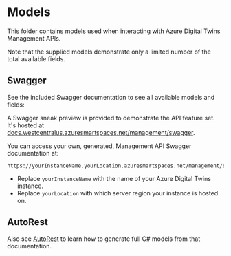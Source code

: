 # Models

This folder contains models used when interacting with Azure Digital Twins Management APIs.

Note that the supplied models demonstrate only a limited number of the total available fields.

## Swagger

See the included Swagger documentation to see all available models and fields:

A Swagger sneak preview is provided to demonstrate the API feature set. It's hosted at [docs.westcentralus.azuresmartspaces.net/management/swagger](https://docs.westcentralus.azuresmartspaces.net/management/swagger).

You can access your own, generated, Management API Swagger documentation at:

```plaintext
https://yourInstanceName.yourLocation.azuresmartspaces.net/management/swagger
```

* Replace `yourInstanceName` with the name of your Azure Digital Twins instance.  
* Replace `yourLocation` with which server region your instance is hosted on.  

## AutoRest

Also see [AutoRest](https://github.com/Azure/autorest) to learn how to generate full C# models from that documentation.
